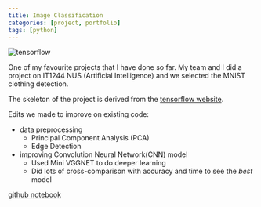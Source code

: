 ```yaml
---
title: Image Classification
categories: [project, portfolio]
tags: [python]
---
```


![tensorflow](https://www.tensorflow.org/images/tf_logo_transp.png)

One of my favourite projects that I have done so far. My team and I did a project on IT1244 NUS (Artificial Intelligence) and we selected the MNIST clothing detection.

The skeleton of the project is derived from the [tensorflow website](https://www.tensorflow.org/tutorials/keras/classification).

Edits we made to improve on existing code:
- data preprocessing
    - Principal Component Analysis (PCA)
    - Edge Detection
- improving Convolution Neural Network(CNN) model
    - Used Mini VGGNET to do deeper learning
    - Did lots of cross-comparison with accuracy and time to see the *best* model

[github notebook](https://github.com/manish-cr/data-science-projects/blob/master/Image%20Classification/Image_detection_(MNIST_clothes).ipynb)